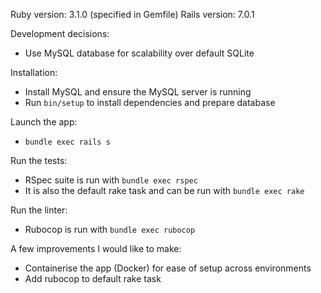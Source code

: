 Ruby version: 3.1.0 (specified in Gemfile)
Rails version: 7.0.1

Development decisions:
- Use MySQL database for scalability over default SQLite

Installation:
- Install MySQL and ensure the MySQL server is running
- Run `bin/setup` to install dependencies and prepare database

Launch the app:
- `bundle exec rails s`

Run the tests:
- RSpec suite is run with `bundle exec rspec`
- It is also the default rake task and can be run with `bundle exec rake`

Run the linter:
- Rubocop is run with `bundle exec rubocop`

A few improvements I would like to make:
- Containerise the app (Docker) for ease of setup across environments
- Add rubocop to default rake task
